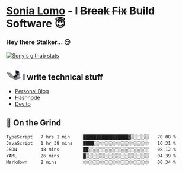 # [Sonia Lomo](https://sonylomo.github.io/) - I ~~Break~~ ~~Fix~~ Build Software 😇
### Hey there Stalker... 😏 

<a href="https://github.com/sonylomo/github-readme-stats">
  <img align="center" src="https://media.giphy.com/media/lU05nFSW6Y2A/giphy.gif" alt="Sony's github stats" />
</a>

## <img src="assets/devcat.gif" width="40"> I write technical stuff
- [Personal Blog](https://www.sonylomo.dev/blog)
- [Hashnode](https://sonylomo.hashnode.dev/)
- [Dev.to](https://dev.to/sonylomo)

## 🤡 On the Grind
<!--START_SECTION:waka-->

```txt
TypeScript   7 hrs 1 min     █████████████████▓░░░░░░░   70.08 %
JavaScript   1 hr 38 mins    ████░░░░░░░░░░░░░░░░░░░░░   16.31 %
JSON         48 mins         ██░░░░░░░░░░░░░░░░░░░░░░░   08.12 %
YAML         26 mins         █░░░░░░░░░░░░░░░░░░░░░░░░   04.39 %
Markdown     2 mins          ░░░░░░░░░░░░░░░░░░░░░░░░░   00.34 %
```

<!--END_SECTION:waka-->
